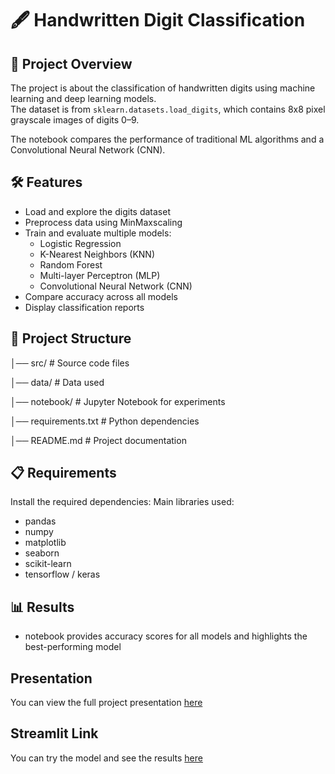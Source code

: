 # 🖋 Handwritten Digit Classification

## 📌 Project Overview
The project is about the classification of handwritten digits using machine learning and deep learning models.  
The dataset is from `sklearn.datasets.load_digits`, which contains 8x8 pixel grayscale images of digits 0–9.  

The notebook compares the performance of traditional ML algorithms and a Convolutional Neural Network (CNN).

## 🛠 Features
- Load and explore the digits dataset
- Preprocess data using MinMaxscaling
- Train and evaluate multiple models:
  - Logistic Regression
  - K-Nearest Neighbors (KNN)
  - Random Forest
  - Multi-layer Perceptron (MLP)
  - Convolutional Neural Network (CNN)
- Compare accuracy across all models
- Display classification reports

## 📂 Project Structure
│── src/ # Source code files

│── data/ # Data used 

│── notebook/ # Jupyter Notebook for experiments

│── requirements.txt # Python dependencies

│── README.md # Project documentation



## 📋 Requirements
Install the required dependencies:
Main libraries used:
  - pandas
  - numpy
  - matplotlib
  - seaborn
  - scikit-learn
  - tensorflow / keras

## 📊 Results


- notebook provides accuracy scores for all models and highlights the best-performing model


## Presentation
You can view the full project presentation [here](https://www.canva.com/design/DAGv9LQdw-8/5h47Hy9LQJvc2eszdE_AKg/edit?utm_content=DAGv9LQdw-8&utm_campaign=designshare&utm_medium=link2&utm_source=sharebutton)

## Streamlit Link 
You can try the model and see the results [here](https://mzkvf3mxnrdymtgxpymiy3.streamlit.app/)



